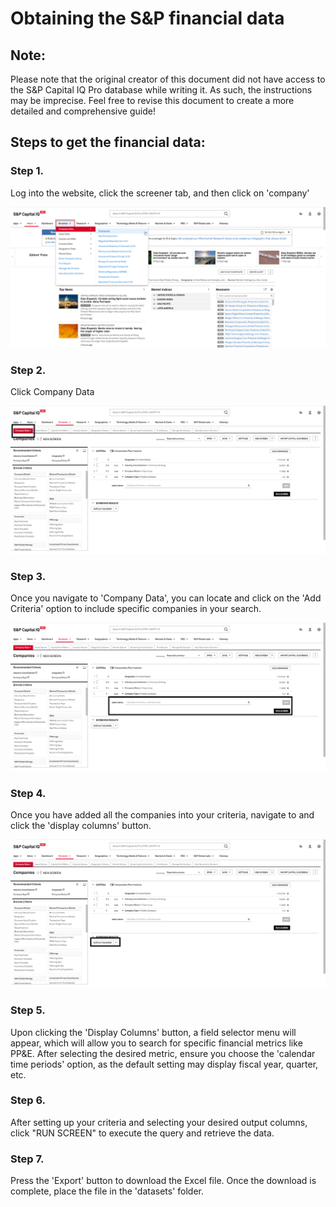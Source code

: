 # Obtaining the S&P financial data

## Note:
Please note that the original creator of this document did not have access to the S&P Capital IQ Pro database while writing it. As such, the instructions may be imprecise. Feel free to revise this document to create a more detailed and comprehensive guide!

## Steps to get the financial data:

### Step 1.
Log into the website, click the screener tab, and then click on 'company'

![alt text](images/image10.png)
### Step 2.
Click Company Data

![alt text](images/image-3.png)

### Step 3.
Once you navigate to 'Company Data', you can locate and click on the 'Add Criteria' option to include specific companies in your search.

![alt text](images/image-4.png)

### Step 4.
Once you have added all the companies into your criteria, navigate to and click the 'display columns' button.

![alt text](images/image-1.png)

### Step 5.
Upon clicking the 'Display Columns' button, a field selector menu will appear, which will allow you to search for specific financial metrics like PP&E. After selecting the desired metric, ensure you choose the 'calendar time periods' option, as the default setting may display fiscal year, quarter, etc.

### Step 6.
After setting up your criteria and selecting your desired output columns, click "RUN SCREEN" to execute the query and retrieve the data.


### Step 7. 
Press the 'Export' button to download the Excel file. Once the download is complete, place the file in the 'datasets' folder.
